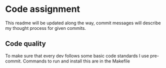 # Code assignment
This readme will be updated along the way, commit messages will describe my thought process for given commits.

## Code quality
To make sure that every dev follows some basic code standards I use pre-commit.
Commands to run and install this are in the Makefile
